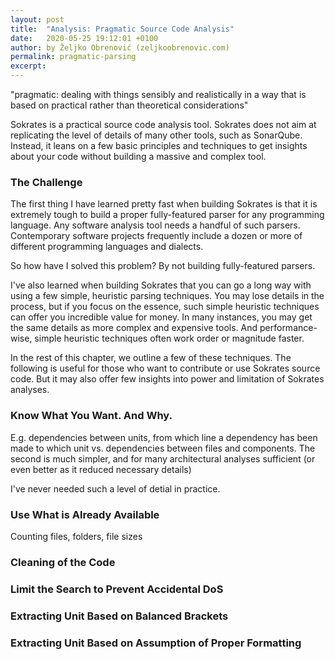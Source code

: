 ```yaml
---
layout: post
title:  "Analysis: Pragmatic Source Code Analysis"
date:   2020-05-25 19:12:01 +0100
author: by Željko Obrenović (zeljkoobrenovic.com)
permalink: pragmatic-parsing
excerpt:
---
```


"pragmatic: dealing with things sensibly and realistically in a way that is based on practical rather than theoretical considerations"

Sokrates is a practical source code analysis tool. Sokrates does not aim at replicating the level of details of many other tools, such as SonarQube. Instead, it leans on a few basic principles and techniques to get insights about your code without building a massive and complex tool.

### The Challenge

The first thing I have learned pretty fast when building Sokrates is that it is extremely tough to build a proper fully-featured parser for any programming language.  Any software analysis tool needs a handful of such parsers. Contemporary software projects frequently include a dozen or more of different programming languages and dialects.

So how have I solved this problem? By not building fully-featured parsers.

 I've also learned when building Sokrates that you can go a long way with using a few simple, heuristic parsing techniques. You may lose details in the process, but if you focus on the essence, such simple heuristic techniques can offer you incredible value for money. In many instances, you may get the same details as more complex and expensive tools. And performance-wise, simple heuristic techniques often work order or magnitude faster.

In the rest of this chapter, we outline a few of these techniques. The following is useful for those who want to contribute or use Sokrates source code. But it may also offer few insights into power and limitation of Sokrates analyses.

### Know What You Want. And Why.

E.g. dependencies between units, from which line a dependency has been made to which unit
vs. dependencies between files and components. The second is much simpler, and for many architectural analyses sufficient (or even better as it reduced necessary details)

I've never needed such a level of detial in practice.

### Use What is Already Available

Counting files, folders, file sizes

### Cleaning of the Code

### Limit the Search to Prevent Accidental DoS

### Extracting Unit Based on Balanced Brackets

### Extracting Unit Based on Assumption of Proper Formatting
